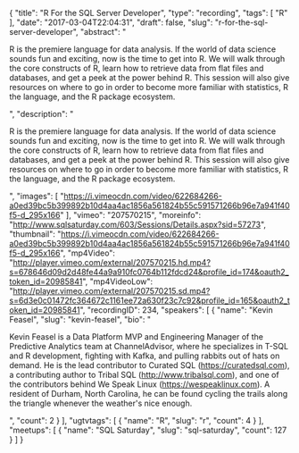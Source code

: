 {
  "title": "R For the SQL Server Developer",
  "type": "recording",
  "tags": [
    "R"
  ],
  "date": "2017-03-04T22:04:31",
  "draft": false,
  "slug": "r-for-the-sql-server-developer",
  "abstract": "<p>R is the premiere language for data analysis.  If the world of data science sounds fun and exciting, now is the time to get into R.  We will walk through the core constructs of R, learn how to retrieve data from flat files and databases, and get a peek at the power behind R.  This session will also give resources on where to go in order to become more familiar with statistics, R the language, and the R package ecosystem.</p>",
  "description": "<p>R is the premiere language for data analysis.  If the world of data science sounds fun and exciting, now is the time to get into R.  We will walk through the core constructs of R, learn how to retrieve data from flat files and databases, and get a peek at the power behind R.  This session will also give resources on where to go in order to become more familiar with statistics, R the language, and the R package ecosystem.</p>",
  "images": [
    "https://i.vimeocdn.com/video/622684266-a0ed39bc5b399892b10d4aa4ac1856a561824b55c591571266b96e7a941f40f5-d_295x166"
  ],
  "vimeo": "207570215",
  "moreinfo": "http://www.sqlsaturday.com/603/Sessions/Details.aspx?sid=57273",
  "thumbnail": "https://i.vimeocdn.com/video/622684266-a0ed39bc5b399892b10d4aa4ac1856a561824b55c591571266b96e7a941f40f5-d_295x166",
  "mp4Video": "http://player.vimeo.com/external/207570215.hd.mp4?s=678646d09d2d48fe44a9a910fc0764b112fdcd24&profile_id=174&oauth2_token_id=20985841",
  "mp4VideoLow": "http://player.vimeo.com/external/207570215.sd.mp4?s=6d3e0c01472fc364672c1161ee72a630f23c7c92&profile_id=165&oauth2_token_id=20985841",
  "recordingID": 234,
  "speakers": [
    {
      "name": "Kevin Feasel",
      "slug": "kevin-feasel",
      "bio": "<p>Kevin Feasel is a Data Platform MVP and Engineering Manager of the Predictive Analytics team at ChannelAdvisor, where he specializes in T-SQL and R development, fighting with Kafka, and pulling rabbits out of hats on demand. He is the lead contributor to Curated SQL (https://curatedsql.com), a contributing author to Tribal SQL (http://www.tribalsql.com), and one of the contributors behind We Speak Linux (https://wespeaklinux.com). A resident of Durham, North Carolina, he can be found cycling the trails along the triangle whenever the weather's nice enough.</p>",
      "count": 2
    }
  ],
  "ugtvtags": [
    {
      "name": "R",
      "slug": "r",
      "count": 4
    }
  ],
  "meetups": [
    {
      "name": "SQL Saturday",
      "slug": "sql-saturday",
      "count": 127
    }
  ]
}